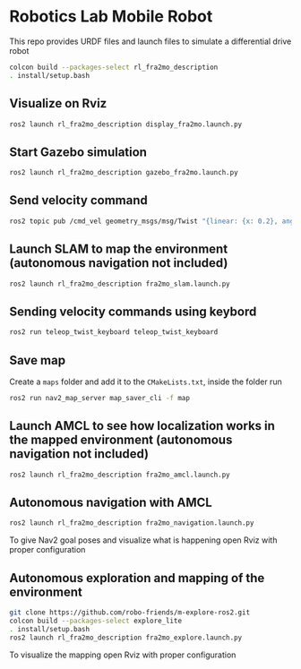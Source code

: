 # Robotics Lab Mobile Robot

This repo provides URDF files and launch files to simulate a differential drive robot

```bash
colcon build --packages-select rl_fra2mo_description
. install/setup.bash
  ``` 
## Visualize on Rviz
```bash
ros2 launch rl_fra2mo_description display_fra2mo.launch.py
  ```
  
## Start Gazebo simulation
```bash
ros2 launch rl_fra2mo_description gazebo_fra2mo.launch.py
  ```
  
## Send velocity command
```bash
ros2 topic pub /cmd_vel geometry_msgs/msg/Twist "{linear: {x: 0.2}, angular: {z: 0.2}}"
  ```
  
## Launch SLAM to map the environment (autonomous navigation not included)
```bash
ros2 launch rl_fra2mo_description fra2mo_slam.launch.py
  ```
  
## Sending velocity commands using keybord
```bash
ros2 run teleop_twist_keyboard teleop_twist_keyboard
  ```
  
## Save map
Create a ```maps``` folder and add it to the ```CMakeLists.txt```, inside the folder run
```bash
ros2 run nav2_map_server map_saver_cli -f map
  ```
  
## Launch AMCL to see how localization works in the mapped environment (autonomous navigation not included)
```bash
ros2 launch rl_fra2mo_description fra2mo_amcl.launch.py
  ```

## Autonomous navigation with AMCL
```bash
ros2 launch rl_fra2mo_description fra2mo_navigation.launch.py
  ```
To give Nav2 goal poses and visualize what is happening open Rviz with proper configuration

## Autonomous exploration and mapping of the environment
```bash
git clone https://github.com/robo-friends/m-explore-ros2.git
colcon build --packages-select explore_lite
. install/setup.bash
ros2 launch rl_fra2mo_description fra2mo_explore.launch.py
  ```
To visualize the mapping open Rviz with proper configuration
